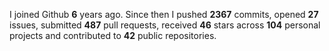 
I joined Github **6** years ago. Since then I pushed **2367** commits, opened **27** issues, submitted **487** pull requests, received **46** stars across **104** personal projects and contributed to **42** public repositories.
